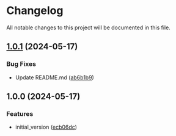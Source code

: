 # Changelog

All notable changes to this project will be documented in this file.

## [1.0.1](https://github.com/acai-consulting/terraform-aws-acf-event-collector/compare/1.0.0...1.0.1) (2024-05-17)


### Bug Fixes

* Update README.md ([ab6b1b9](https://github.com/acai-consulting/terraform-aws-acf-event-collector/commit/ab6b1b901ae5efcab04c114d0e70ac40e463c6a4))

## 1.0.0 (2024-05-17)


### Features

* initial_version ([ecb06dc](https://github.com/acai-consulting/terraform-aws-acf-event-collector/commit/ecb06dca5886bd862e8fd48fdf649d91d4edeed1))
